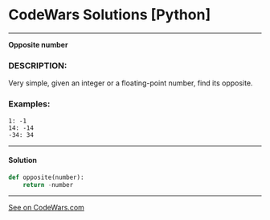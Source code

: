 # CodeWars Solutions [Python]
___
__Opposite number__
### DESCRIPTION:
Very simple, given an integer or a floating-point number, find its opposite.

### Examples:

```
1: -1
14: -14
-34: 34
```
___
#### Solution

```Python
def opposite(number):
    return -number
```
___
[See on CodeWars.com](https://www.codewars.com/kata/56dec885c54a926dcd001095)
